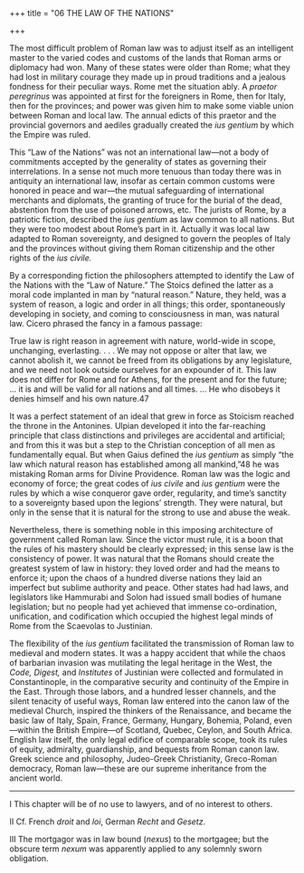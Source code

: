 +++
title = "06 THE LAW OF THE NATIONS"

+++

The most difficult problem of Roman law was to adjust itself as an intelligent master to the varied codes and customs of the lands that Roman arms or diplomacy had won. Many of these states were older than Rome; what they had lost in military courage they made up in proud traditions and a jealous fondness for their peculiar ways. Rome met the situation ably. A *praetor peregrinus* was appointed at first for the foreigners in Rome, then for Italy, then for the provinces; and power was given him to make some viable union between Roman and local law. The annual edicts of this praetor and the provincial governors and aediles gradually created the *ius gentium* by which the Empire was ruled.

This “Law of the Nations” was not an international law—not a body of commitments accepted by the generality of states as governing their interrelations. In a sense not much more tenuous than today there was in antiquity an international law, insofar as certain common customs were honored in peace and war—the mutual safeguarding of international merchants and diplomats, the granting of truce for the burial of the dead, abstention from the use of poisoned arrows, etc. The jurists of Rome, by a patriotic fiction, described the *ius gentium* as law common to all nations. But they were too modest about Rome’s part in it. Actually it was local law adapted to Roman sovereignty, and designed to govern the peoples of Italy and the provinces without giving them Roman citizenship and the other rights of the *ius civile.*

By a corresponding fiction the philosophers attempted to identify the Law of the Nations with the “Law of Nature.” The Stoics defined the latter as a moral code implanted in man by “natural reason.” Nature, they held, was a system of reason, a logic and order in all things; this order, spontaneously developing in society, and coming to consciousness in man, was natural law. Cicero phrased the fancy in a famous passage:

True law is right reason in agreement with nature, world-wide in scope, unchanging, everlasting. . . . We may not oppose or alter that law, we cannot abolish it, we cannot be freed from its obligations by any legislature, and we need not look outside ourselves for an expounder of it. This law does not differ for Rome and for Athens, for the present and for the future; ... it is and will be valid for all nations and all times. ... He who disobeys it denies himself and his own nature.47

It was a perfect statement of an ideal that grew in force as Stoicism reached the throne in the Antonines. Ulpian developed it into the far-reaching principle that class distinctions and privileges are accidental and artificial; and from this it was but a step to the Christian conception of all men as fundamentally equal. But when Gaius defined the *ius gentium* as simply “the law which natural reason has established among all mankind,”48 he was mistaking Roman arms for Divine Providence. Roman law was the logic and economy of force; the great codes of *ius civile* and *ius gentium* were the rules by which a wise conqueror gave order, regularity, and time’s sanctity to a sovereignty based upon the legions’ strength. They were natural, but only in the sense that it is natural for the strong to use and abuse the weak.

Nevertheless, there is something noble in this imposing architecture of government called Roman law. Since the victor must rule, it is a boon that the rules of his mastery should be clearly expressed; in this sense law is the consistency of power. It was natural that the Romans should create the greatest system of law in history: they loved order and had the means to enforce it; upon the chaos of a hundred diverse nations they laid an imperfect but sublime authority and peace. Other states had had laws, and legislators like Hammurabi and Solon had issued small bodies of humane legislation; but no people had yet achieved that immense co-ordination, unification, and codification which occupied the highest legal minds of Rome from the Scaevolas to Justinian.

The flexibility of the *ius gentium* facilitated the transmission of Roman law to medieval and modern states. It was a happy accident that while the chaos of barbarian invasion was mutilating the legal heritage in the West, the *Code, Digest,* and *Institutes* of Justinian were collected and formulated in Constantinople, in the comparative security and continuity of the Empire in the East. Through those labors, and a hundred lesser channels, and the silent tenacity of useful ways, Roman law entered into the canon law of the medieval Church, inspired the thinkers of the Renaissance, and became the basic law of Italy, Spain, France, Germany, Hungary, Bohemia, Poland, even—within the British Empire—of Scotland, Quebec, Ceylon, and South Africa. English law itself, the only legal edifice of comparable scope, took its rules of equity, admiralty, guardianship, and bequests from Roman canon law. Greek science and philosophy, Judeo-Greek Christianity, Greco-Roman democracy, Roman law—these are our supreme inheritance from the ancient world.



* * *

I This chapter will be of no use to lawyers, and of no interest to others.

II Cf. French *droit* and *loi*, German *Recht* and *Gesetz*.

III The mortgagor was in law bound \(*nexus*\) to the mortgagee; but the obscure term *nexum* was apparently applied to any solemnly sworn obligation.

